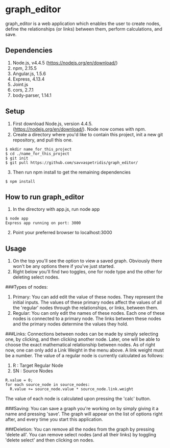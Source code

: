 # graph_editor
graph_editor is a web application which enables the user to create nodes, define the relationships (or links) between them, perform calculations, and save. 

## Dependencies
1. Node.js, v4.4.5 (https://nodejs.org/en/download/)
2. npm, 2.15.5 
3. Angular.js, 1.5.6
4. Express, 4.13.4
5. Joint.js
6. cors, 2.7.1
7. body-parser, 1.14.1

## Setup
1. First download Node.js, version 4.4.5. (https://nodejs.org/en/download/). Node now comes with npm. 
2. Create a directory where you'd like to contain this project, init a new git repository, and pull this one.
```
$ mkdir name_for_this_project
$ cd ./name_for_this_project
$ git init
$ git pull https://github.com/savvaspetridis/graph_editor/
```
3. Then run npm install to get the remaining dependencies
```
$ npm install
```

## How to run graph_editor
1. In the directory with app.js, run node app
```
$ node app
Express app running on port: 3000
```
2. Point your preferred browser to localhost:3000

## Usage
1. On the top you'll see the option to view a saved graph. Obviously there won't be any options there if you've just started.
2. Right below you'll find two toggles, one for node type and the other for deleting select nodes. 

###Types of nodes: 
1. Primary: You can add edit the value of these nodes. They represent the initial inputs. The values of these primary nodes affect the values of all the 'regular' nodes through the relationships, or links, between them. 
2. Regular: You can only edit the names of these nodes. Each one of these nodes is connected to a primary node. The links between these nodes and the primary nodes determine the values they hold. 

###Links:
Connections between nodes can be made by simply selecting one, by clicking, and then clicking another node. Later, one will be able to choose the exact mathematical relationship between nodes. As of right now, one can only add a Link Weight in the menu above. A link weight must be a number. The value of a regular node is currently calculated as follows: 

1. R : Target Regular Node
2. SN : Source Nodes

```
R.value = 0; 
for each source_node in source_nodes:
  R.value += source_node.value * source_node.link.weight
```

The value of each node is calculated upon pressing the 'calc' button. 

###Saving: 
You can save a graph you're working on by simply giving it a name and pressing 'save'. The graph will appear on the list of options right after, and every time you start this application.

###Deletion: 
You can remove all the nodes from the graph by pressing 'delete all'. 
You can remove select nodes (and all their links) by toggling 'delete select' and then clicking on nodes. 

